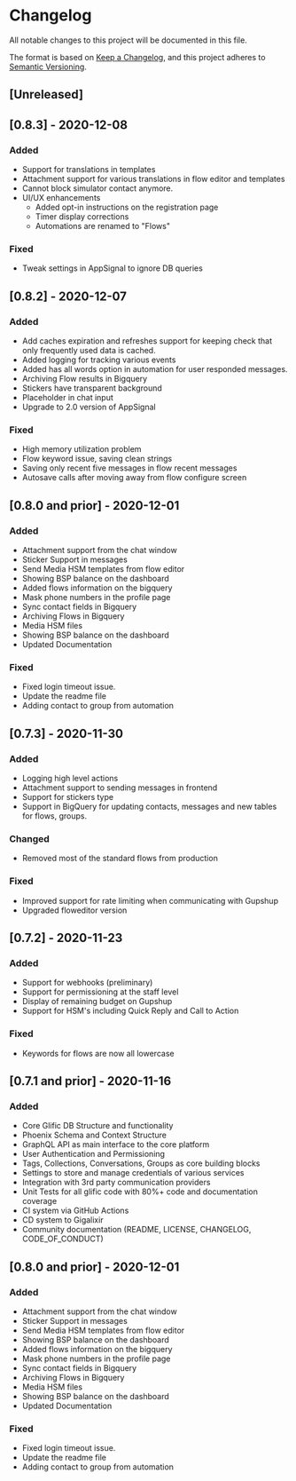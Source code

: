 # Changelog
All notable changes to this project will be documented in this file.

The format is based on [Keep a Changelog](https://keepachangelog.com/en/1.0.0/),
and this project adheres to [Semantic Versioning](https://semver.org/spec/v2.0.0.html).

## [Unreleased]

## [0.8.3] - 2020-12-08
### Added
- Support for translations in templates
- Attachment support for various translations in flow editor and templates
- Cannot block simulator contact anymore.
- UI/UX enhancements
  - Added opt-in instructions on the registration page
  - Timer display corrections
  - Automations are renamed to "Flows"
  
### Fixed
- Tweak settings in AppSignal to ignore DB queries


## [0.8.2] - 2020-12-07
### Added
- Add caches expiration and refreshes support for keeping check that only frequently used data is cached.
- Added logging for tracking various events
- Added has all words option in automation for user responded messages.
- Archiving Flow results in Bigquery
- Stickers have transparent background
- Placeholder in chat input
- Upgrade to 2.0 version of AppSignal

### Fixed
- High memory utilization problem
- Flow keyword issue, saving clean strings
- Saving only recent five messages in flow recent messages
- Autosave calls after moving away from flow configure screen

## [0.8.0 and prior] - 2020-12-01
### Added
- Attachment support from the chat window
- Sticker Support in messages
- Send Media HSM templates from flow editor
- Showing BSP balance on the dashboard
- Added flows information on the bigquery
- Mask phone numbers in the profile page
- Sync contact fields in Bigquery
- Archiving Flows in Bigquery
- Media HSM files
- Showing BSP balance on the dashboard
- Updated Documentation

### Fixed
- Fixed login timeout issue.
- Update the readme file
- Adding contact to group from automation

## [0.7.3] - 2020-11-30
### Added
- Logging high level actions
- Attachment support to sending messages in frontend
- Support for stickers type
- Support in BigQuery for updating contacts, messages and new tables for flows, groups.

### Changed
- Removed most of the standard flows from production

### Fixed
- Improved support for rate limiting when communicating with Gupshup
- Upgraded floweditor version

## [0.7.2] - 2020-11-23
### Added
- Support for webhooks (preliminary)
- Support for permissioning at the staff level
- Display of remaining budget on Gupshup
- Support for HSM's including Quick Reply and Call to Action

### Fixed
- Keywords for flows are now all lowercase

## [0.7.1 and prior] - 2020-11-16

### Added
- Core Glific DB Structure and functionality
- Phoenix Schema and Context Structure
- GraphQL API as main interface to the core platform
- User Authentication and Permissioning
- Tags, Collections, Conversations, Groups as core building blocks
- Settings to store and manage credentials of various services
- Integration with 3rd party communication providers
- Unit Tests for all glific code with 80%+ code and documentation coverage
- CI system via GitHub Actions
- CD system to Gigalixir
- Community documentation (README, LICENSE, CHANGELOG, CODE_OF_CONDUCT)

## [0.8.0 and prior] - 2020-12-01
### Added
- Attachment support from the chat window
- Sticker Support in messages
- Send Media HSM templates from flow editor
- Showing BSP balance on the dashboard 
- Added flows information on the bigquery
- Mask phone numbers in the profile page
- Sync contact fields in Bigquery
- Archiving Flows in Bigquery
- Media HSM files
- Showing BSP balance on the dashboard 
- Updated Documentation

### Fixed
- Fixed login timeout issue.
- Update the readme file
- Adding contact to group from automation
